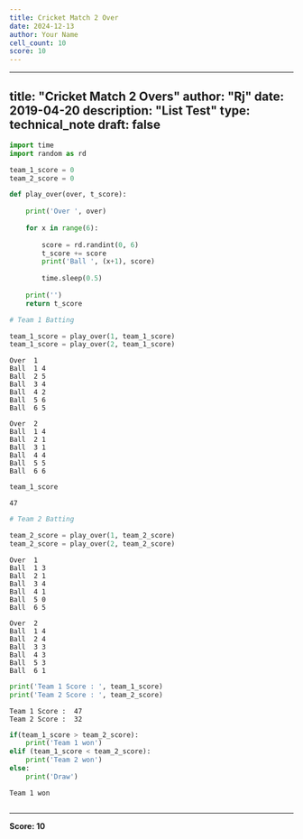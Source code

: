 ```yaml
---
title: Cricket Match 2 Over
date: 2024-12-13
author: Your Name
cell_count: 10
score: 10
---
```


---
title: "Cricket Match 2 Overs"
author: "Rj"
date: 2019-04-20
description: "List Test"
type: technical_note
draft: false
---

```python
import time
import random as rd
```


```python
team_1_score = 0
team_2_score = 0
```


```python
def play_over(over, t_score):
    
    print('Over ', over)
    
    for x in range(6):
        
        score = rd.randint(0, 6)
        t_score += score
        print('Ball ', (x+1), score)
        
        time.sleep(0.5)
        
    print('')
    return t_score
```


```python
# Team 1 Batting

team_1_score = play_over(1, team_1_score)
team_1_score = play_over(2, team_1_score)
```

    Over  1
    Ball  1 4
    Ball  2 5
    Ball  3 4
    Ball  4 2
    Ball  5 6
    Ball  6 5
    
    Over  2
    Ball  1 4
    Ball  2 1
    Ball  3 1
    Ball  4 4
    Ball  5 5
    Ball  6 6
    



```python
team_1_score
```




    47




```python
# Team 2 Batting

team_2_score = play_over(1, team_2_score)
team_2_score = play_over(2, team_2_score)
```

    Over  1
    Ball  1 3
    Ball  2 1
    Ball  3 4
    Ball  4 1
    Ball  5 0
    Ball  6 5
    
    Over  2
    Ball  1 4
    Ball  2 4
    Ball  3 3
    Ball  4 3
    Ball  5 3
    Ball  6 1
    



```python
print('Team 1 Score : ', team_1_score)
print('Team 2 Score : ', team_2_score)
```

    Team 1 Score :  47
    Team 2 Score :  32



```python
if(team_1_score > team_2_score):
    print('Team 1 won')
elif (team_1_score < team_2_score):
    print('Team 2 won')
else:
    print('Draw')
```

    Team 1 won



```python

```


---
**Score: 10**